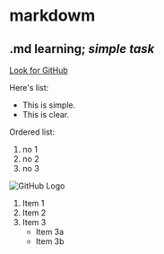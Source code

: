 # **markdowm**
## .md learning; *simple task*
[Look for GitHub](http://github.com)

Here's list:
* This is simple.
* This is clear.

Ordered list:

1. no 1
2. no 2
3. no 3

![GitHub Logo](https://github.com/images/README.svg)

1. Item 1
2. Item 2
3. Item 3
   * Item 3a
   * Item 3b
